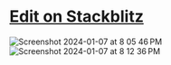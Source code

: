 # <a href="https://stackblitz.com/~/github.com/sudo-self/vercel-ai-chat-sveltekit-openai">Edit on Stackblitz</a>
![Screenshot 2024-01-07 at 8 05 46 PM](https://github.com/sudo-self/vercel-ai-chat-sveltekit-openai/assets/119916323/a2bf0a68-fefa-4eb2-8e04-5e544cdc3ef1)
![Screenshot 2024-01-07 at 8 12 36 PM](https://github.com/sudo-self/vercel-ai-chat-sveltekit-openai/assets/119916323/b153aabf-c52d-4e02-9aff-1ef3bbfb4de1)
